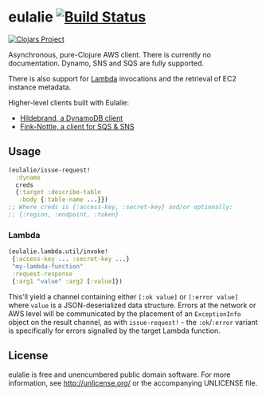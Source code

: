 # eulalie  [![Build Status](https://travis-ci.org/nervous-systems/eulalie.svg?branch=master)](https://travis-ci.org/nervous-systems/eulalie)

[![Clojars Project](http://clojars.org/io.nervous/eulalie/latest-version.svg)](http://clojars.org/io.nervous/eulalie)

Asynchronous, pure-Clojure AWS client.  There is currently no
documentation.  Dynamo, SNS and SQS are fully supported.

There is also support for [Lambda](http://aws.amazon.com/documentation/lambda/)
invocations and the retrieval of EC2 instance metadata.

Higher-level clients built with Eulalie:

 - [Hildebrand, a DynamoDB client](https://github.com/nervous-systems/hildebrand)
 - [Fink-Nottle, a client for SQS & SNS](https://github.com/nervous-systems/fink-nottle)

## Usage

```clojure
(eulalie/issue-request!
  :dynamo
  creds
  {:target :describe-table
   :body {:table-name ...}})
;; Where creds is {:access-key, :secret-key} and/or optionally:
;; {:region, :endpoint, :token}

```

### Lambda

```clojure
(eulalie.lambda.util/invoke!
 {:access-key ... :secret-key ...}
 "my-lambda-function"
 :request-response
 {:arg1 "value" :arg2 [:value]})
```

This'll yield a channel containing either `[:ok value]` or `[:error value]` where `value` is a JSON-deserialized data structure.  Errors at the network or AWS level will be communicated by the placement of an `ExceptionInfo` object on the result channel, as with `issue-request!` - the `:ok`/`:error` variant is specifically for errors signalled by the target Lambda function.

## License

eulalie is free and unencumbered public domain software. For more
information, see http://unlicense.org/ or the accompanying UNLICENSE
file.

